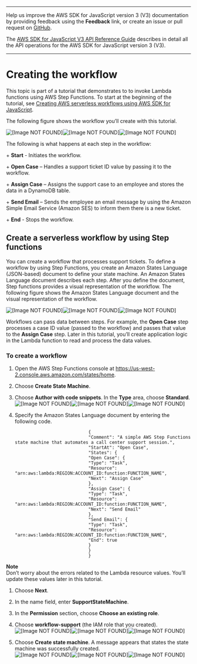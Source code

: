 --------

Help us improve the AWS SDK for JavaScript version 3 \(V3\) documentation by providing feedback using the **Feedback** link, or create an issue or pull request on [GitHub](https://github.com/awsdocs/aws-sdk-for-javascript-v3)\.

 The [AWS SDK for JavaScript V3 API Reference Guide](https://docs.aws.amazon.com/AWSJavaScriptSDK/v3/latest/index.html) describes in detail all the API operations for the AWS SDK for JavaScript version 3 \(V3\)\.

--------

# Creating the workflow<a name="serverless-step-functions-example-understand-workflow"></a>

This topic is part of a tutorial that demonstrates to to invoke Lambda functions using AWS Step Functions\. To start at the beginning of the tutorial, see [Creating AWS serverless workflows using AWS SDK for JavaScript](serverless-step-functions-example.md)\.

The following figure shows the workflow you’ll create with this tutorial\.

![\[Image NOT FOUND\]](http://docs.aws.amazon.com/sdk-for-javascript/v3/developer-guide/images/lambda1.png)![\[Image NOT FOUND\]](http://docs.aws.amazon.com/sdk-for-javascript/v3/developer-guide/)![\[Image NOT FOUND\]](http://docs.aws.amazon.com/sdk-for-javascript/v3/developer-guide/)

The following is what happens at each step in the workflow:

 \+ **Start** \- Initiates the workflow\.

 \+ **Open Case** – Handles a support ticket ID value by passing it to the workflow\.

 \+ **Assign Case** – Assigns the support case to an employee and stores the data in a DynamoDB table\.

 \+ **Send Email** – Sends the employee an email message by using the Amazon Simple Email Service \(Amazon SES\) to inform them there is a new ticket\.

 \+ **End** \- Stops the workflow\.

## Create a serverless workflow by using Step functions<a name="serverless-step-functions-example-create-step-functions"></a>

You can create a workflow that processes support tickets\. To define a workflow by using Step Functions, you create an Amazon States Language \(JSON\-based\) document to define your state machine\. An Amazon States Language document describes each step\. After you define the document, Step functions provides a visual representation of the workflow\. The following figure shows the Amazon States Language document and the visual representation of the workflow\.

![\[Image NOT FOUND\]](http://docs.aws.amazon.com/sdk-for-javascript/v3/developer-guide/images/Lambda2.png)![\[Image NOT FOUND\]](http://docs.aws.amazon.com/sdk-for-javascript/v3/developer-guide/)![\[Image NOT FOUND\]](http://docs.aws.amazon.com/sdk-for-javascript/v3/developer-guide/)

Workflows can pass data between steps\. For example, the **Open Case** step processes a case ID value \(passed to the workflow\) and passes that value to the **Assign Case** step\. Later in this tutorial, you’ll create application logic in the Lambda function to read and process the data values\.

### To create a workflow<a name="serverless-step-functions-example-workflow"></a>

1. Open the AWS Step Functions console at [https://us\-west\-2\.console\.aws\.amazon\.com/states/home](https://us-west-2.console.aws.amazon.com/states/home)\.

1. Choose **Create State Machine**\.

1. Choose **Author with code snippets**\. In the **Type** area, choose **Standard**\.  
![\[Image NOT FOUND\]](http://docs.aws.amazon.com/sdk-for-javascript/v3/developer-guide/images/lambda3.png)![\[Image NOT FOUND\]](http://docs.aws.amazon.com/sdk-for-javascript/v3/developer-guide/)![\[Image NOT FOUND\]](http://docs.aws.amazon.com/sdk-for-javascript/v3/developer-guide/)

1. Specify the Amazon States Language document by entering the following code\.

   ```
                               {
                               "Comment": "A simple AWS Step Functions state machine that automates a call center support session.",
                               "StartAt": "Open Case",
                               "States": {
                               "Open Case": {
                               "Type": "Task",
                               "Resource": "arn:aws:lambda:REGION:ACCOUNT_ID:function:FUNCTION_NAME",
                               "Next": "Assign Case"
                               },
                               "Assign Case": {
                               "Type": "Task",
                               "Resource": "arn:aws:lambda:REGION:ACCOUNT_ID:function:FUNCTION_NAME",
                               "Next": "Send Email"
                               },
                               "Send Email": {
                               "Type": "Task",
                               "Resource": "arn:aws:lambda:REGION:ACCOUNT_ID:function:FUNCTION_NAME",
                               "End": true
                               }
                               }
                               }
   ```
**Note**  
 Don’t worry about the errors related to the Lambda resource values\. You’ll update these values later in this tutorial\.

1. Choose **Next**\.

1. In the name field, enter **SupportStateMachine**\.

1. In the **Permission** section, choose **Choose an existing role**\.

1. Choose **workflow\-support** \(the IAM role that you created\)\.  
![\[Image NOT FOUND\]](http://docs.aws.amazon.com/sdk-for-javascript/v3/developer-guide/images/lambda19.png)![\[Image NOT FOUND\]](http://docs.aws.amazon.com/sdk-for-javascript/v3/developer-guide/)![\[Image NOT FOUND\]](http://docs.aws.amazon.com/sdk-for-javascript/v3/developer-guide/)

1. Choose **Create state machine**\. A message appears that states the state machine was successfully created\.  
![\[Image NOT FOUND\]](http://docs.aws.amazon.com/sdk-for-javascript/v3/developer-guide/images/lambda7.png)![\[Image NOT FOUND\]](http://docs.aws.amazon.com/sdk-for-javascript/v3/developer-guide/)![\[Image NOT FOUND\]](http://docs.aws.amazon.com/sdk-for-javascript/v3/developer-guide/)